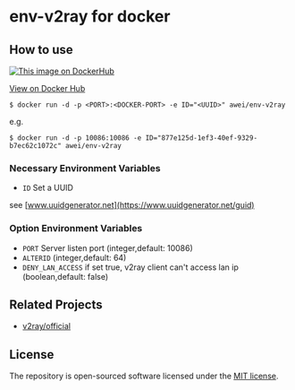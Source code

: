 # env-v2ray for docker
## How to use
[![This image on DockerHub](https://img.shields.io/docker/pulls/awei/env-v2ray.svg)](https://hub.docker.com/r/awei/env-v2ray/)

[View on Docker Hub](https://hub.docker.com/r/awei/env-v2ray)
```console
$ docker run -d -p <PORT>:<DOCKER-PORT> -e ID="<UUID>" awei/env-v2ray
```
e.g.
```
$ docker run -d -p 10086:10086 -e ID="877e125d-1ef3-40ef-9329-b7ec62c1072c" awei/env-v2ray
```
### Necessary Environment Variables
* `ID` Set a UUID

see [www.uuidgenerator.net](https://www.uuidgenerator.net/guid)

### Option Environment Variables
* `PORT` Server listen port (integer,default: 10086)
* `ALTERID` (integer,default: 64)
* `DENY_LAN_ACCESS` if set true, v2ray client can't access lan ip (boolean,default: false)

## Related Projects
- [v2ray/official](https://hub.docker.com/r/v2ray/official)

## License
The repository is open-sourced software licensed under the [MIT license](https://opensource.org/licenses/MIT).
